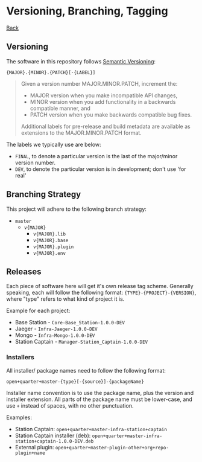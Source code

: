 # Versioning, Branching, Tagging

[Back](README.md)

## Versioning

The software in this repository follows [Semantic Versioning](https://semver.org/):

`{MAJOR}.{MINOR}.{PATCH}[-{LABEL}]`

> Given a version number MAJOR.MINOR.PATCH, increment the:
> 
>   - MAJOR version when you make incompatible API changes,
>   - MINOR version when you add functionality in a backwards compatible manner, and
>   - PATCH version when you make backwards compatible bug fixes.
> 
> Additional labels for pre-release and build metadata are available as extensions to the MAJOR.MINOR.PATCH format.

The labels we typically use are below:

- `FINAL`, to denote a particular version is the last of the major/minor version number.
- `DEV`, to denote the particular version is in development; don't use 'for real'

## Branching Strategy

This project will adhere to the following branch strategy:

- `master`
  - `v{MAJOR}`
    - `v{MAJOR}.lib`
    - `v{MAJOR}.base`
    - `v{MAJOR}.plugin`
    - `v{MAJOR}.env`

## Releases

Each piece of software here will get it's own release tag scheme. Generally speaking, each will follow the following format: `{TYPE}-{PROJECT}-{VERSION}`, where "type" refers to what kind of project it is.

Example for each project:

 - Base Station - `Core-Base_Station-1.0.0-DEV`
 - Jaeger - `Infra-Jaeger-1.0.0-DEV`
 - Mongo - `Infra-Mongo-1.0.0-DEV`
 - Station Captain - `Manager-Station_Captain-1.0.0-DEV`

### Installers

All installer/ package names need to follow the following format:

`open+quarter+master-{type}[-{source}]-{packageName}`

Installer name convention is to use the package name, plus the version and installer extension. All parts of the package name must be lower-case, and use `+` instead of spaces, with no other punctuation.

Examples:

- Station Captain: `open+quarter+master-infra-station+captain`
- Station Captain installer (deb): `open+quarter+master-infra-station+captain-1.0.0-DEV.deb`
- External plugin: `open+quarter+master-plugin-other+org+repo-plugin+name`
